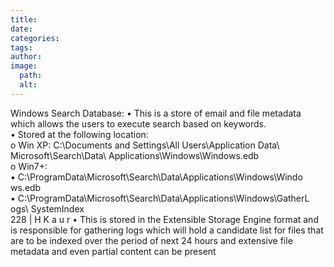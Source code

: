```yaml
---
title: 
date: 
categories: 
tags: 
author: 
image:
  path: 
  alt: 
---
```

Windows Search Database: 
• This is a store of email and file metadata which allows the users to execute search based 
on keywords.  
• Stored at the following location:  
o Win XP: C:\Documents and Settings\All Users\Application Data\ 
Microsoft\Search\Data\ Applications\Windows\Windows.edb  
o Win7+:  
▪ C:\ProgramData\Microsoft\Search\Data\Applications\Windows\Windo
 ws.edb  
▪ C:\ProgramData\Microsoft\Search\Data\Applications\Windows\GatherL
 ogs\ SystemIndex  
228 | H K a u r 
• This is stored in the Extensible Storage Engine format and is responsible for gathering 
logs which will hold a candidate list for files that are to be indexed over the period of 
next 24 hours and extensive file metadata and even partial content can be present 
